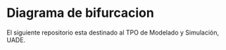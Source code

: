 # Diagrama de bifurcacion

El siguiente repositorio esta destinado al TPO de Modelado y Simulación, UADE.